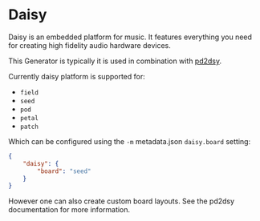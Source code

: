 # Daisy

Daisy is an embedded platform for music. It features everything you need for creating high fidelity audio hardware devices.

This Generator is typically it is used in combination with [pd2dsy](https://github.com/electro-smith/pd2dsy).

Currently daisy platform is supported for:

* `field`
* `seed`
* `pod`
* `petal`
* `patch`

Which can be configured using the `-m` metadata.json `daisy.board` setting:

```json
{
    "daisy": {
        "board": "seed"
    }
}
```

However one can also create custom board layouts. See the pd2dsy documentation for more information.
